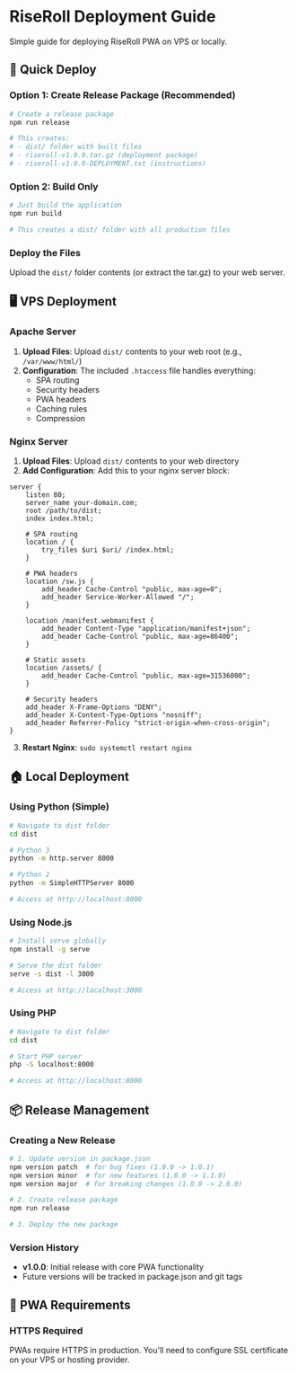 # RiseRoll Deployment Guide

Simple guide for deploying RiseRoll PWA on VPS or locally.

## 🚀 Quick Deploy

### Option 1: Create Release Package (Recommended)
```bash
# Create a release package
npm run release

# This creates:
# - dist/ folder with built files
# - riseroll-v1.0.0.tar.gz (deployment package)
# - riseroll-v1.0.0-DEPLOYMENT.txt (instructions)
```

### Option 2: Build Only
```bash
# Just build the application
npm run build

# This creates a dist/ folder with all production files
```

### Deploy the Files
Upload the `dist/` folder contents (or extract the tar.gz) to your web server.

## 🖥️ VPS Deployment

### Apache Server
1. **Upload Files**: Upload `dist/` contents to your web root (e.g., `/var/www/html/`)
2. **Configuration**: The included `.htaccess` file handles everything:
   - SPA routing
   - Security headers
   - PWA headers
   - Caching rules
   - Compression

### Nginx Server
1. **Upload Files**: Upload `dist/` contents to your web directory
2. **Add Configuration**: Add this to your nginx server block:

```nginx
server {
    listen 80;
    server_name your-domain.com;
    root /path/to/dist;
    index index.html;

    # SPA routing
    location / {
        try_files $uri $uri/ /index.html;
    }

    # PWA headers
    location /sw.js {
        add_header Cache-Control "public, max-age=0";
        add_header Service-Worker-Allowed "/";
    }

    location /manifest.webmanifest {
        add_header Content-Type "application/manifest+json";
        add_header Cache-Control "public, max-age=86400";
    }

    # Static assets
    location /assets/ {
        add_header Cache-Control "public, max-age=31536000";
    }

    # Security headers
    add_header X-Frame-Options "DENY";
    add_header X-Content-Type-Options "nosniff";
    add_header Referrer-Policy "strict-origin-when-cross-origin";
}
```

3. **Restart Nginx**: `sudo systemctl restart nginx`

## 🏠 Local Deployment

### Using Python (Simple)
```bash
# Navigate to dist folder
cd dist

# Python 3
python -m http.server 8000

# Python 2
python -m SimpleHTTPServer 8000

# Access at http://localhost:8000
```

### Using Node.js
```bash
# Install serve globally
npm install -g serve

# Serve the dist folder
serve -s dist -l 3000

# Access at http://localhost:3000
```

### Using PHP
```bash
# Navigate to dist folder
cd dist

# Start PHP server
php -S localhost:8000

# Access at http://localhost:8000
```

## 📦 Release Management

### Creating a New Release
```bash
# 1. Update version in package.json
npm version patch  # for bug fixes (1.0.0 -> 1.0.1)
npm version minor  # for new features (1.0.0 -> 1.1.0)
npm version major  # for breaking changes (1.0.0 -> 2.0.0)

# 2. Create release package
npm run release

# 3. Deploy the new package
```

### Version History
- **v1.0.0**: Initial release with core PWA functionality
- Future versions will be tracked in package.json and git tags

## 🔧 PWA Requirements

### HTTPS Required
PWAs require HTTPS in production. You'll need to configure SSL certificate on your VPS or hosting provider.